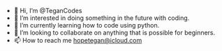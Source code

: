 - 👋 Hi, I’m @TeganCodes
- 👀 I’m interested in doing something in the future with coding.
- 🌱 I’m currently learning how to code using python.
- 💞️ I’m looking to collaborate on anything that is possible for beginners.
- 📫 How to reach me hopetegan@icloud.com

<!---
TeganCodes/TeganCodes is a ✨ special ✨ repository because its `README.md` (this file) appears on your GitHub profile.
You can click the Preview link to take a look at your changes.
--->
